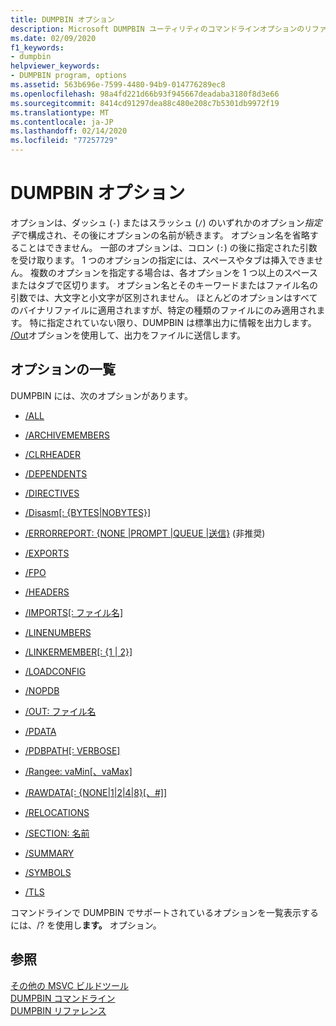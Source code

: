 ```yaml
---
title: DUMPBIN オプション
description: Microsoft DUMPBIN ユーティリティのコマンドラインオプションのリファレンスガイドです。
ms.date: 02/09/2020
f1_keywords:
- dumpbin
helpviewer_keywords:
- DUMPBIN program, options
ms.assetid: 563b696e-7599-4480-94b9-014776289ec8
ms.openlocfilehash: 98a4fd221d66b93f945667deadaba3180f8d3e66
ms.sourcegitcommit: 8414cd91297dea88c480e208c7b5301db9972f19
ms.translationtype: MT
ms.contentlocale: ja-JP
ms.lasthandoff: 02/14/2020
ms.locfileid: "77257729"
---
```

# <a name="dumpbin-options"></a>DUMPBIN オプション

オプションは、ダッシュ (`-`) またはスラッシュ (`/`) のいずれかのオプション*指定子*で構成され、その後にオプションの名前が続きます。 オプション名を省略することはできません。 一部のオプションは、コロン (`:`) の後に指定された引数を受け取ります。 1 つのオプションの指定には、スペースやタブは挿入できません。 複数のオプションを指定する場合は、各オプションを 1 つ以上のスペースまたはタブで区切ります。 オプション名とそのキーワードまたはファイル名の引数では、大文字と小文字が区別されません。 ほとんどのオプションはすべてのバイナリファイルに適用されますが、特定の種類のファイルにのみ適用されます。 特に指定されていない限り、DUMPBIN は標準出力に情報を出力します。 [/Out](out-dumpbin.md)オプションを使用して、出力をファイルに送信します。

## <a name="options-list"></a>オプションの一覧

DUMPBIN には、次のオプションがあります。

- [/ALL](all.md)

- [/ARCHIVEMEMBERS](archivemembers.md)

- [/CLRHEADER](clrheader.md)

- [/DEPENDENTS](dependents.md)

- [/DIRECTIVES](directives.md)

- [/Disasm\[: {BYTES\|NOBYTES}\]](disasm.md)

- [/ERRORREPORT: {NONE |PROMPT |QUEUE |送信}](errorreport-dumpbin-exe.md) (非推奨)

- [/EXPORTS](dash-exports.md)

- [/FPO](fpo.md)

- [/HEADERS](headers.md)

- [/IMPORTS\[: ファイル名\]](imports-dumpbin.md)

- [/LINENUMBERS](linenumbers.md)

- [/LINKERMEMBER\[: {1 | 2}\]](linkermember.md)

- [/LOADCONFIG](loadconfig.md)

- [/NOPDB](nopdb.md)

- [/OUT: ファイル名](out-dumpbin.md)

- [/PDATA](pdata.md)

- [/PDBPATH\[: VERBOSE\]](pdbpath.md)

- [/Rangee: vaMin\[、vaMax\]](range.md)

- [/RAWDATA\[: {NONE\|1\|2\|4\|8}\[、#\]\]](rawdata.md)

- [/RELOCATIONS](relocations.md)

- [/SECTION: 名前](section-dumpbin.md)

- [/SUMMARY](summary.md)

- [/SYMBOLS](symbols.md)

- [/TLS](tls.md)

コマンドラインで DUMPBIN でサポートされているオプションを一覧表示するには、/? を使用し**ます。** オプション。

## <a name="see-also"></a>参照

[その他の MSVC ビルドツール](c-cpp-build-tools.md)\
[DUMPBIN コマンドライン](dumpbin-command-line.md)\
[DUMPBIN リファレンス](dumpbin-reference.md)
